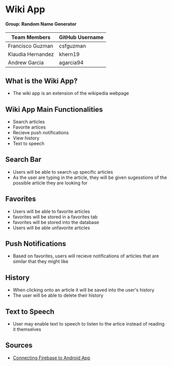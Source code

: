 # Wiki App

#### Group: Random Name Generator

| Team Members | GitHub Username |
| ------ | ------ |
| Francisco Guzman | csfguzman |
| Klaudia Hernandez | khern19 |
| Andrew Garcia | agarcia94 |

## What is the Wiki App?
* The wiki app is an extension of the wikipedia webpage 

## Wiki App Main Functionalities
* Search articles
* Favorite artices
* Recieve push notifications
* View history
* Text to speech

## Search Bar
* Users will be able to search up specific articles
* As the user are typing in the article, they will be given sugesstions of the possible article they are looking for

## Favorites
* Users will be able to favorite articles
* favorites will be stored in a favorites tab
* favorites will be stored into the database
* Users will be able unfavorite articles

## Push Notifications
* Based on favorites, users will recieve notifications of articles that are similar that they might like

## History
* When clicking onto an article it will be saved into the user's history
* The user will be able to delete their history

## Text to Speech
* User may enable text to speech to listen to the artice instead of reading it themselves

## Sources
- [Connecting Firebase to Android App](https://firebase.google.com/docs/android/setup?authuser=0#console) 
